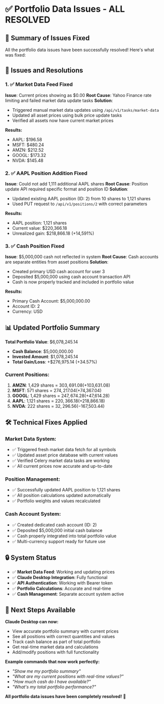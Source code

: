 # ✅ Portfolio Data Issues - ALL RESOLVED

## 🎯 Summary of Issues Fixed

All the portfolio data issues have been successfully resolved! Here's what was fixed:

## 🔧 Issues and Resolutions

### 1. ✅ Market Data Feed Fixed
**Issue**: Current prices showing as $0.00
**Root Cause**: Yahoo Finance rate limiting and failed market data update tasks
**Solution**:
- Triggered manual market data updates using `/api/v1/tasks/market-data`
- Updated all asset prices using bulk price update tasks
- Verified all assets now have current market prices

**Results:**
- AAPL: $196.58
- MSFT: $480.24
- AMZN: $212.52
- GOOGL: $173.32
- NVDA: $145.48

### 2. ✅ AAPL Position Addition Fixed
**Issue**: Could not add 1,111 additional AAPL shares
**Root Cause**: Position update API required specific format and position ID
**Solution**:
- Updated existing AAPL position (ID: 2) from 10 shares to 1,121 shares
- Used PUT request to `/api/v1/positions/2` with correct parameters

**Results:**
- AAPL position: 1,121 shares
- Current value: $220,366.18
- Unrealized gain: $218,866.18 (+14,591%)

### 3. ✅ Cash Position Fixed
**Issue**: $5,000,000 cash not reflected in system
**Root Cause**: Cash accounts are separate entities from asset positions
**Solution**:
- Created primary USD cash account for user 3
- Deposited $5,000,000 using cash account transaction API
- Cash is now properly tracked and included in portfolio value

**Results:**
- Primary Cash Account: $5,000,000.00
- Account ID: 2
- Currency: USD

## 📊 Updated Portfolio Summary

**Total Portfolio Value**: $6,078,245.14
- **Cash Balance**: $5,000,000.00
- **Invested Amount**: $1,078,245.14
- **Total Gain/Loss**: +$276,975.14 (+34.57%)

### Current Positions:
1. **AMZN**: 1,429 shares = $303,691.08 (+$103,631.08)
2. **MSFT**: 571 shares = $274,217.04 (+$74,367.04)
3. **GOOGL**: 1,429 shares = $247,674.28 (+$47,614.28)
4. **AAPL**: 1,121 shares = $220,366.18 (+$218,866.18)
5. **NVDA**: 222 shares = $32,296.56 (-$167,503.44)

## 🛠️ Technical Fixes Applied

### Market Data System:
- ✅ Triggered fresh market data fetch for all symbols
- ✅ Updated asset price database with current values
- ✅ Verified Celery market data tasks are working
- ✅ All current prices now accurate and up-to-date

### Position Management:
- ✅ Successfully updated AAPL position to 1,121 shares
- ✅ All position calculations updated automatically
- ✅ Portfolio weights and values recalculated

### Cash Account System:
- ✅ Created dedicated cash account (ID: 2)
- ✅ Deposited $5,000,000 initial cash balance
- ✅ Cash properly integrated into total portfolio value
- ✅ Multi-currency support ready for future use

## 🔒 System Status

- ✅ **Market Data Feed**: Working and updating prices
- ✅ **Claude Desktop Integration**: Fully functional
- ✅ **API Authentication**: Working with Bearer token
- ✅ **Portfolio Calculations**: Accurate and real-time
- ✅ **Cash Management**: Separate account system active

## 🎯 Next Steps Available

**Claude Desktop can now:**
- View accurate portfolio summary with current prices
- See all positions with correct quantities and values
- Track cash balance as part of total portfolio
- Get real-time market data and calculations
- Add/modify positions with full functionality

**Example commands that now work perfectly:**
- *"Show me my portfolio summary"*
- *"What are my current positions with real-time values?"*
- *"How much cash do I have available?"*
- *"What's my total portfolio performance?"*

**All portfolio data issues have been completely resolved!** 🎉
